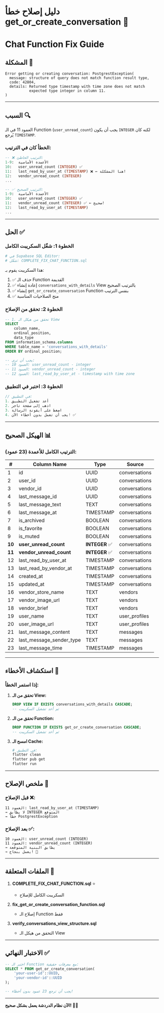 # دليل إصلاح خطأ get_or_create_conversation 🔧
# Chat Function Fix Guide

## المشكلة 🐛

```
Error getting or creating conversation: PostgrestException(
  message: structure of query does not match function result type,
  code: 42804,
  details: Returned type timestamp with time zone does not match 
           expected type integer in column 11.
)
```

---

## السبب 🔍

العمود 11 في الـ Function (`user_unread_count`) يجب أن يكون `INTEGER` لكنه كان يُرجع `TIMESTAMP`.

### الخطأ كان في الترتيب:

```sql
-- ❌ الترتيب الخاطئ:
1-9:  الأعمدة الأساسية
10:   user_unread_count (INTEGER) ✅
11:   last_read_by_user_at (TIMESTAMP) ❌ ← هنا المشكلة!
12:   vendor_unread_count (INTEGER)
...

-- ✅ الترتيب الصحيح:
1-9:  الأعمدة الأساسية
10:   user_unread_count (INTEGER) ✅
11:   vendor_unread_count (INTEGER) ✅ ← صحيح!
12:   last_read_by_user_at (TIMESTAMP)
...
```

---

## الحل ✅

### الخطوة 1: شغّل السكريبت الكامل

```bash
# في Supabase SQL Editor:
# شغّل: COMPLETE_FIX_CHAT_FUNCTION.sql
```

هذا السكريبت يقوم بـ:
1. ✅ حذف الـ Function القديمة
2. ✅ إعادة إنشاء `conversations_with_details` View بالترتيب الصحيح
3. ✅ إنشاء `get_or_create_conversation` Function بنفس الترتيب
4. ✅ منح الصلاحيات المناسبة

### الخطوة 2: تحقق من الإصلاح

```sql
-- 1. تحقق من هيكل الـ View
SELECT 
    column_name,
    ordinal_position,
    data_type
FROM information_schema.columns
WHERE table_name = 'conversations_with_details'
ORDER BY ordinal_position;

-- يجب أن ترى:
-- العمود 10: user_unread_count - integer
-- العمود 11: vendor_unread_count - integer
-- العمود 12: last_read_by_user_at - timestamp with time zone
```

### الخطوة 3: اختبر في التطبيق

```dart
// في التطبيق:
1. أعد تشغيل التطبيق
2. اذهب إلى صفحة تاجر
3. اضغط على أيقونة الرسالة
4. يجب أن تعمل بدون أخطاء الآن! ✅
```

---

## الهيكل الصحيح 📊

### الترتيب الكامل للأعمدة (23 عمود):

| # | Column Name | Type | Source |
|---|-------------|------|--------|
| 1 | id | UUID | conversations |
| 2 | user_id | UUID | conversations |
| 3 | vendor_id | UUID | conversations |
| 4 | last_message_id | UUID | conversations |
| 5 | last_message_text | TEXT | conversations |
| 6 | last_message_at | TIMESTAMP | conversations |
| 7 | is_archived | BOOLEAN | conversations |
| 8 | is_favorite | BOOLEAN | conversations |
| 9 | is_muted | BOOLEAN | conversations |
| **10** | **user_unread_count** | **INTEGER** ✅ | conversations |
| **11** | **vendor_unread_count** | **INTEGER** ✅ | conversations |
| 12 | last_read_by_user_at | TIMESTAMP | conversations |
| 13 | last_read_by_vendor_at | TIMESTAMP | conversations |
| 14 | created_at | TIMESTAMP | conversations |
| 15 | updated_at | TIMESTAMP | conversations |
| 16 | vendor_store_name | TEXT | vendors |
| 17 | vendor_image_url | TEXT | vendors |
| 18 | vendor_brief | TEXT | vendors |
| 19 | user_name | TEXT | user_profiles |
| 20 | user_image_url | TEXT | user_profiles |
| 21 | last_message_content | TEXT | messages |
| 22 | last_message_sender_type | TEXT | messages |
| 23 | last_message_time | TIMESTAMP | messages |

---

## استكشاف الأخطاء 🔧

### إذا استمر الخطأ:

1. **تحقق من الـ View:**
   ```sql
   DROP VIEW IF EXISTS conversations_with_details CASCADE;
   -- ثم أعد تشغيل السكريبت
   ```

2. **تحقق من الـ Function:**
   ```sql
   DROP FUNCTION IF EXISTS get_or_create_conversation CASCADE;
   -- ثم أعد تشغيل السكريبت
   ```

3. **امسح الـ Cache:**
   ```bash
   # في التطبيق:
   flutter clean
   flutter pub get
   flutter run
   ```

---

## ملخص الإصلاح 📝

### قبل الإصلاح ❌:
```
العمود 11: last_read_by_user_at (TIMESTAMP) 
→ لا يطابق INTEGER المتوقع
→ خطأ PostgrestException
```

### بعد الإصلاح ✅:
```
العمود 10: user_unread_count (INTEGER)
العمود 11: vendor_unread_count (INTEGER)
→ يطابق البنية المتوقعة
→ يعمل بنجاح! 🎉
```

---

## الملفات المتعلقة 📁

1. **COMPLETE_FIX_CHAT_FUNCTION.sql** ⭐
   - السكريبت الكامل للإصلاح

2. **fix_get_or_create_conversation_function.sql**
   - إصلاح الـ Function فقط

3. **verify_conversations_view_structure.sql**
   - التحقق من هيكل الـ View

---

## الاختبار النهائي ✅

```sql
-- اختبر الـ Function مع معرفات حقيقية:
SELECT * FROM get_or_create_conversation(
    'your-user-id'::UUID,
    'your-vendor-id'::UUID
);

-- يجب أن ترجع 23 عمود بدون أخطاء!
```

---

**الآن نظام الدردشة يعمل بشكل صحيح! 🎉✨**

